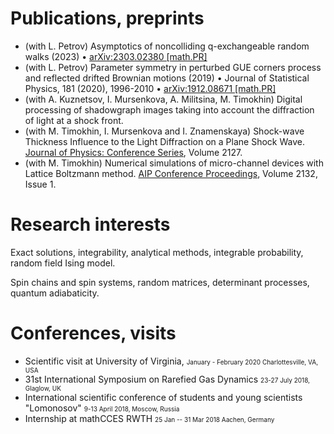 # Publications, preprints

* (with L. Petrov) Asymptotics of noncolliding q-exchangeable random walks (2023) • <a href="https://arxiv.org/abs/2303.02380">arXiv:2303.02380 [math.PR]</a> 
* (with L. Petrov) Parameter symmetry in perturbed GUE corners process and reflected drifted Brownian motions (2019) • Journal of Statistical Physics, 181 (2020), 1996-2010 • <a href="https://arxiv.org/abs/1912.08671"> arXiv:1912.08671 [math.PR] </a>
* (with  A. Kuznetsov, I. Mursenkova, A. Militsina,  M. Timokhin) Digital processing of shadowgraph images taking into account the diffraction of light at a shock front.
* (with M. Timokhin, I. Mursenkova and I. Znamenskaya)  Shock-wave Thickness Influence to the Light Diffraction on a Plane Shock Wave. <a href="https://iopscience.iop.org/article/10.1088/1742-6596/2127/1/012001/meta"> Journal of Physics: Conference Series</a>, Volume 2127.
* (with M. Timokhin) Numerical simulations of micro-channel devices with Lattice Boltzmann method. <a href="https://aip.scitation.org/doi/abs/10.1063/1.5119653">AIP Conference Proceedings</a>, Volume 2132, Issue 1.




# Research interests

Exact solutions, integrability, analytical methods, integrable probability, random field Ising model.

Spin chains and spin systems, random matrices, determinant processes, quantum adiabaticity.


# 	Conferences, visits
*   Scientific visit at University of Virginia, <font size="1">January - February 2020 Charlottesville, VA, USA </font>
*   31st International Symposium on Rarefied Gas Dynamics <font size="1">23-27 July 2018, Glaglow, UK</font>
*   International scientific conference of students and young scientists "Lomonosov"    <font size="1">9-13 April 2018,  Moscow, Russia</font> 
*   Internship at mathCCES RWTH   <font size="1">25 Jan -- 31 Mar 2018 Aachen, Germany</font>
